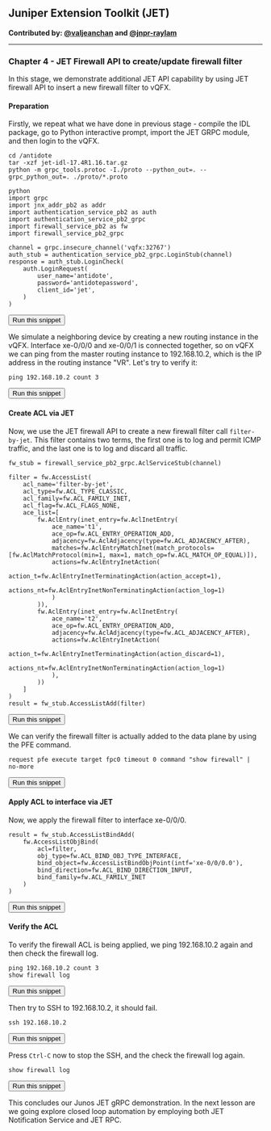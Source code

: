 ## Juniper Extension Toolkit (JET)

**Contributed by: [@valjeanchan](https://github.com/valjeanchan) and [@jnpr-raylam](https://github.com/jnpr-raylam)**

---

### Chapter 4 - JET Firewall API to create/update firewall filter

In this stage, we demonstrate additional JET API capability by using JET firewall API to insert a new firewall filter to vQFX.


#### Preparation
Firstly, we repeat what we have done in previous stage - compile the IDL package, go to Python interactive prompt, import the JET GRPC module, and then login to the vQFX.

```
cd /antidote
tar -xzf jet-idl-17.4R1.16.tar.gz
python -m grpc_tools.protoc -I./proto --python_out=. --grpc_python_out=. ./proto/*.proto

python
import grpc
import jnx_addr_pb2 as addr
import authentication_service_pb2 as auth
import authentication_service_pb2_grpc
import firewall_service_pb2 as fw
import firewall_service_pb2_grpc

channel = grpc.insecure_channel('vqfx:32767')
auth_stub = authentication_service_pb2_grpc.LoginStub(channel)
response = auth_stub.LoginCheck(
    auth.LoginRequest(
        user_name='antidote',
        password='antidotepassword',
        client_id='jet',
    )
)
```
<button type="button" class="btn btn-primary btn-sm" onclick="runSnippetInTab('linux', this)">Run this snippet</button>

We simulate a neighboring device by creating a new routing instance in the vQFX. Interface xe-0/0/0 and xe-0/0/1 is connected together, so on vQFX we can ping from the master routing instance to 192.168.10.2, which is the IP address in the routing instance "VR". Let's try to verify it:

```
ping 192.168.10.2 count 3
```
<button type="button" class="btn btn-primary btn-sm" onclick="runSnippetInTab('vqfx', this)">Run this snippet</button>

#### Create ACL via JET
Now, we use the JET firewall API to create a new firewall filter call `filter-by-jet`. This filter contains two terms, the first one is to log and permit ICMP traffic, and the last one is to log and discard all traffic.

```
fw_stub = firewall_service_pb2_grpc.AclServiceStub(channel)

filter = fw.AccessList(
    acl_name='filter-by-jet',
    acl_type=fw.ACL_TYPE_CLASSIC,
    acl_family=fw.ACL_FAMILY_INET,
    acl_flag=fw.ACL_FLAGS_NONE,
    ace_list=[
        fw.AclEntry(inet_entry=fw.AclInetEntry(
            ace_name='t1',
            ace_op=fw.ACL_ENTRY_OPERATION_ADD,
            adjacency=fw.AclAdjacency(type=fw.ACL_ADJACENCY_AFTER),
            matches=fw.AclEntryMatchInet(match_protocols=[fw.AclMatchProtocol(min=1, max=1, match_op=fw.ACL_MATCH_OP_EQUAL)]),
            actions=fw.AclEntryInetAction(
                action_t=fw.AclEntryInetTerminatingAction(action_accept=1),
                actions_nt=fw.AclEntryInetNonTerminatingAction(action_log=1)
            )
        )),
        fw.AclEntry(inet_entry=fw.AclInetEntry(
            ace_name='t2',
            ace_op=fw.ACL_ENTRY_OPERATION_ADD,
            adjacency=fw.AclAdjacency(type=fw.ACL_ADJACENCY_AFTER),
            actions=fw.AclEntryInetAction(
                action_t=fw.AclEntryInetTerminatingAction(action_discard=1),
                actions_nt=fw.AclEntryInetNonTerminatingAction(action_log=1)
            ),
        ))
    ]
)
result = fw_stub.AccessListAdd(filter)
```
<button type="button" class="btn btn-primary btn-sm" onclick="runSnippetInTab('linux', this)">Run this snippet</button>

We can verify the firewall filter is actually added to the data plane by using the PFE command.

```
request pfe execute target fpc0 timeout 0 command "show firewall" | no-more
```
<button type="button" class="btn btn-primary btn-sm" onclick="runSnippetInTab('vqfx', this)">Run this snippet</button>

#### Apply ACL to interface via JET
Now, we apply the firewall filter to interface xe-0/0/0.

```
result = fw_stub.AccessListBindAdd(
    fw.AccessListObjBind(
        acl=filter,
        obj_type=fw.ACL_BIND_OBJ_TYPE_INTERFACE,
        bind_object=fw.AccessListBindObjPoint(intf='xe-0/0/0.0'),
        bind_direction=fw.ACL_BIND_DIRECTION_INPUT,
        bind_family=fw.ACL_FAMILY_INET
    )
)
```
<button type="button" class="btn btn-primary btn-sm" onclick="runSnippetInTab('linux', this)">Run this snippet</button>


#### Verify the ACL

To verify the firewall ACL is being applied, we ping 192.168.10.2 again and then check the firewall log.

```
ping 192.168.10.2 count 3
show firewall log
```
<button type="button" class="btn btn-primary btn-sm" onclick="runSnippetInTab('vqfx', this)">Run this snippet</button>

Then try to SSH to 192.168.10.2, it should fail.

```
ssh 192.168.10.2
```
<button type="button" class="btn btn-primary btn-sm" onclick="runSnippetInTab('vqfx', this)">Run this snippet</button>

Press `Ctrl-C` now to stop the SSH, and the check the firewall log again.

```
show firewall log
```
<button type="button" class="btn btn-primary btn-sm" onclick="runSnippetInTab('vqfx', this)">Run this snippet</button>

This concludes our Junos JET gRPC demonstration. In the next lesson are we going explore closed loop automation by employing both JET Notification Service and JET RPC.
